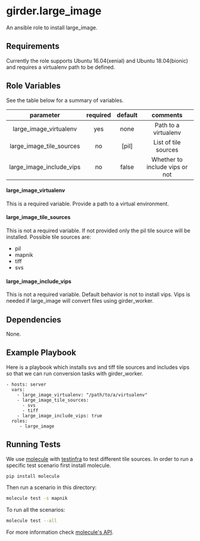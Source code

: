 girder.large_image
==========================

An ansible role to install large_image.

Requirements
--------------

Currently the role supports Ubuntu 16.04(xenial) and Ubuntu 18.04(bionic) and
requires a virtualenv path to be defined.

Role Variables
----------------

See the table below for a summary of variables.

|         parameter        | required | default |            comments            |
|:------------------------:|:--------:|:-------:|:------------------------------:|
|  large_image_virtualenv  |    yes   |   none  |      Path to a virtualenv      |
| large_image_tile_sources |    no    |  [pil]  |      List of tile sources      |
| large_image_include_vips |    no    |  false  | Whether to include vips or not |

#### large_image_virtualenv
This is a required variable. Provide a path to a virtual environment.

#### large_image_tile_sources
This is not a required variable. If not provided only the pil tile source will be installed.
Possible tile sources are:
  - pil
  - mapnik
  - tiff
  - svs

#### large_image_include_vips
This is not a required variable. Default behavior is not to install vips.
Vips is needed if large_image will convert files using girder_worker.

Dependencies
--------------

None.

Example Playbook
------------------

Here is a playbook which installs svs and tiff tile sources
and includes vips so that we can run conversion tasks with girder_worker.

    - hosts: server
      vars:
        - large_image_virtualenv: "/path/to/a/virtualenv"
        - large_image_tile_sources:
          - svs
          - tiff
        - large_image_include_vips: true
      roles:
         - large_image


Running Tests
---------------

We use [molecule](https://molecule.readthedocs.io/en/latest/) with [testinfra](https://testinfra.readthedocs.io/en/latest/) to test different tile sources.
In order to run a specific test scenario first install molecule.

```sh
pip install molecule
```

Then run a scenario in this directory:

```sh
molecule test -s mapnik
```

To run all the scenarios:
```sh
molecule test --all
```

For more information check [molecule's API](https://molecule.readthedocs.io/en/latest/usage.html).
